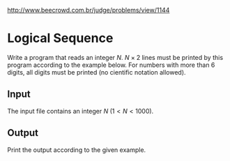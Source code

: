 http://www.beecrowd.com.br/judge/problems/view/1144

# Logical Sequence

Write a program that reads an integer $N$. $N \times 2$ lines must be printed
by this program according to the example below. For numbers with more than 6
digits, all digits must be printed (no cientific notation allowed).

## Input

The input file contains an integer $N$ ($1 < N < 1000$).

## Output

Print the output according to the given example.

